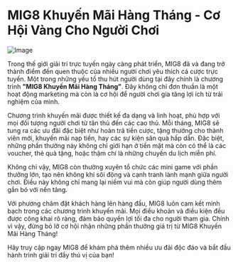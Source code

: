 # MIG8 Khuyến Mãi Hàng Tháng - Cơ Hội Vàng Cho Người Chơi

![Image](https://github.com/user-attachments/assets/bd51ea9f-0666-407b-a7a7-98ead6de688c)

Trong thế giới giải trí trực tuyến ngày càng phát triển, MIG8 đã và đang trở thành điểm đến quen thuộc của nhiều người chơi yêu thích cá cược trực tuyến. Một trong những yếu tố thu hút người dùng tại đây chính là chương trình **"MIG8 Khuyến Mãi Hàng Tháng"**. Đây không chỉ đơn thuần là một hoạt động marketing mà còn là cơ hội để người chơi gia tăng lợi ích từ trải nghiệm của mình.

Chương trình khuyến mãi được thiết kế đa dạng và linh hoạt, phù hợp với mọi đối tượng người chơi từ tân thủ đến các cao thủ. Mỗi tháng, MIG8 sẽ tung ra các ưu đãi đặc biệt như hoàn trả tiền cược, tặng thưởng cho thành viên mới, khuyến mãi nạp tiền, hay các sự kiện săn quà hấp dẫn. Đặc biệt, những phần thưởng này không chỉ giới hạn ở tiền mặt mà còn có thể là các voucher, thẻ quà tặng, hoặc thậm chí là những chuyến du lịch miễn phí.

Không chỉ vậy, MIG8 còn thường xuyên tổ chức các mini game với phần thưởng lớn, tạo nên không khí sôi động và cạnh tranh lành mạnh giữa người chơi. Điều này không chỉ mang lại niềm vui mà còn giúp người dùng thêm gắn bó với nền tảng.

Với phương châm đặt khách hàng lên hàng đầu, MIG8 luôn cam kết minh bạch trong các chương trình khuyến mãi. Mọi điều khoản và điều kiện đều được công khai rõ ràng, đảm bảo quyền lợi tối đa cho người tham gia. Chính vì vậy, đừng bỏ lỡ cơ hội nhận những phần thưởng giá trị từ MIG8 Khuyến Mãi Hàng Tháng!

Hãy truy cập ngay MIG8 để khám phá thêm nhiều ưu đãi độc đáo và bắt đầu hành trình giải trí đầy thú vị của bạn!